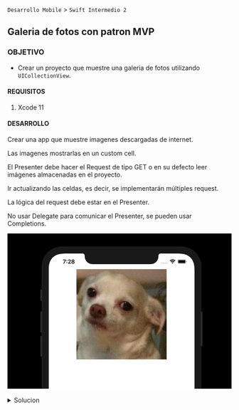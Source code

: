  
`Desarrollo Mobile` > `Swift Intermedio 2`

	
## Galeria de fotos con patron MVP

### OBJETIVO 

- Crear un proyecto que muestre una galeria de fotos utilizando `UICollectionView`.


#### REQUISITOS 

1. Xcode 11

#### DESARROLLO

Crear una app que muestre imagenes descargadas de internet.

Las imagenes mostrarlas en un custom cell.

El Presenter debe hacer el Request de tipo GET o en su defecto leer imágenes almacenadas en el proyecto.

Ir actualizando las celdas, es decir, se implementarán múltiples request.

La lógica del request debe estar en el Presenter.

No usar Delegate para comunicar el Presenter, se pueden usar Completions.

![](0.png)

<details>
	<summary>Solucion</summary>
<p> Creamos el ViewController, en donde tendremos la referencia del Presenter.</p>
	
```
@IBOutlet weak var collection: UICollectionView!
var presenter: Presenter?
let idCell = "ImageCollectionViewCell"
```
<p>El Presenter tendra una referencia del ViewController, esto para que una vez terminado el request pueda actualizar el CollectionView.</p>
	
```
presenter = Presenter(view: self)
presenter?.download()
```

<p>La función que debe ejecutar es la siguiente:</p>

```
  func reloadView() {
    DispatchQueue.main.async {
      self.collection.reloadData()
    }
  }
```

<p> Dentro de Cell For Row at indexPath, consultaremos los Images descargados.

```
    cell.imageView.image = presenter?.items[indexPath.row]
```
	
</details> 



